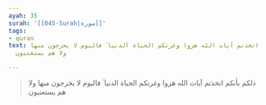 ```yaml
---
ayah: 35
surah: '[[045-Surah|سورة]]'
tags:
- quran
text: ذلكم بأنكم اتخذتم آيات الله هزوا وغرتكم الحياة الدنيا ۚ فاليوم لا يخرجون منها
  ولا هم يستعتبون

---
```

> ذلكم بأنكم اتخذتم آيات الله هزوا وغرتكم الحياة الدنيا ۚ فاليوم لا يخرجون منها ولا هم يستعتبون

